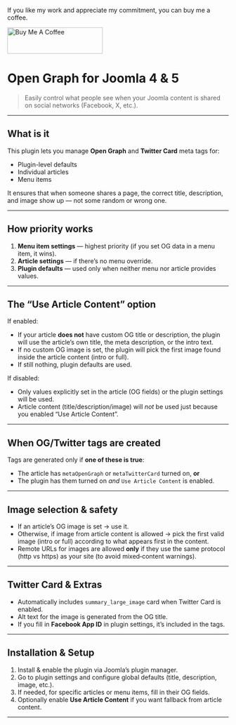<p>If you like my work and appreciate my commitment, you can buy me a coffee.</p>
<p>
<a href="https://www.buymeacoffee.com/mixmint" target="_blank"><img src="https://cdn.buymeacoffee.com/buttons/v2/default-yellow.png" alt="Buy Me A Coffee" style="height: 60px !important; width: 217px !important;" ></a>
</p>

# Open Graph for Joomla 4 & 5

> Easily control what people see when your Joomla content is shared on social networks (Facebook, X, etc.).

---

## What is it

This plugin lets you manage **Open Graph** and **Twitter Card** meta tags for:

- Plugin-level defaults  
- Individual articles  
- Menu items  

It ensures that when someone shares a page, the correct title, description, and image show up — not some random or wrong one.

---

## How priority works

1. **Menu item settings** — highest priority (if you set OG data in a menu item, it wins).  
2. **Article settings** — if there’s no menu override.  
3. **Plugin defaults** — used only when neither menu nor article provides values.

---

## The “Use Article Content” option

If enabled:  
- If your article **does not** have custom OG title or description, the plugin will use the article’s own title, the meta description, or the intro text.  
- If no custom OG image is set, the plugin will pick the first image found inside the article content (intro or full).  
- If still nothing, plugin defaults are used.

If disabled:  
- Only values explicitly set in the article (OG fields) or the plugin settings will be used.  
- Article content (title/description/image) will *not* be used just because you enabled “Use Article Content”.

---

## When OG/Twitter tags are created

Tags are generated only if **one of these is true**:

- The article has `metaOpenGraph` or `metaTwitterCard` turned on, **or**  
- The plugin has them turned on *and* `Use Article Content` is enabled.

---

## Image selection & safety

- If an article’s OG image is set → use it.  
- Otherwise, if image from article content is allowed → pick the first valid image (intro or full) according to what appears first in the content.  
- Remote URLs for images are allowed **only** if they use the same protocol (http vs https) as your site (to avoid mixed‐content warnings).  

---

## Twitter Card & Extras

- Automatically includes `summary_large_image` card when Twitter Card is enabled.  
- Alt text for the image is generated from the OG title.  
- If you fill in **Facebook App ID** in plugin settings, it’s included in the tags.

---

## Installation & Setup

1. Install & enable the plugin via Joomla’s plugin manager.  
2. Go to plugin settings and configure global defaults (title, description, image, etc.).  
3. If needed, for specific articles or menu items, fill in their OG fields.  
4. Optionally enable **Use Article Content** if you want fallback from article content.  

---
